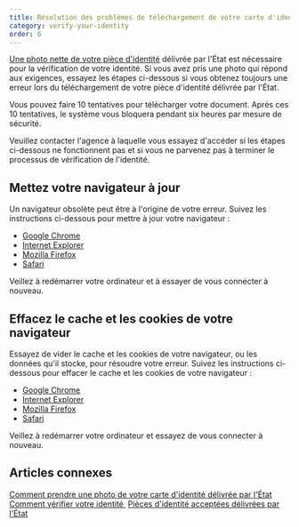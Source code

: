 ```yaml
---
title: Résolution des problèmes de téléchargement de votre carte d'identité nationale
category: verify-your-identity
order: 6
---
```

[Une photo nette de votre pièce d'identité](https://login.gov/fr/help/verify-your-identity/how-to-add-images-of-your-state-issued-id/) délivrée par l'État est nécessaire pour la vérification de votre identité. Si vous avez pris une photo qui répond aux exigences, essayez les étapes ci-dessous si vous obtenez toujours une erreur lors du téléchargement de votre pièce d'identité délivrée par l'État.

Vous pouvez faire 10 tentatives pour télécharger votre document. Après ces 10 tentatives, le système vous bloquera pendant six heures par mesure de sécurité. 

Veuillez contacter l'agence à laquelle vous essayez d'accéder si les étapes ci-dessous ne fonctionnent pas et si vous ne parvenez pas à terminer le processus de vérification de l'identité.

## Mettez votre navigateur à jour 

Un navigateur obsolète peut être à l'origine de votre erreur. Suivez les instructions ci-dessous pour mettre à jour votre navigateur : 

* [Google Chrome](https://support.google.com/chrome/answer/95414?co=GENIE.Platform%3DDesktop&hl=fr-CA)
* [Internet Explorer](https://support.microsoft.com/fr-fr/help/17621/internet-explorer-downloads)
* [Mozilla Firefox](https://support.mozilla.org/fr/kb/mettre-jour-firefox-derniere-version?redirectslug=update-firefox-latest-version)
* [Safari](https://support.apple.com/fr-ca/HT204416)

Veillez à redémarrer votre ordinateur et à essayer de vous connecter à nouveau.

## Effacez le cache et les cookies de votre navigateur 

Essayez de vider le cache et les cookies de votre navigateur, ou les données qu'il stocke, pour résoudre votre erreur. Suivez les instructions ci-dessous pour effacer le cache et les cookies de votre navigateur : 

* [Google Chrome](https://support.google.com/accounts/answer/32050?co=GENIE.Platform%3DDesktop&hl=fr)
* [Internet Explorer](https://support.microsoft.com/fr-fr/topic/comment-faire-pour-supprimer-des-fichiers-cookie-dans-internet-explorer-bca9446f-d873-78de-77ba-d42645fa52fc)
* [Mozilla Firefox](https://support.mozilla.org/fr/kb/comment-vider-le-cache-de-firefox)
* [Safari](https://support.apple.com/fr-ca/HT201265)

Veillez à redémarrer votre ordinateur et essayez de vous connecter à nouveau.

## Articles connexes 

[Comment prendre une photo de votre carte d'identité délivrée par l'État](https://login.gov/fr/help/verify-your-identity/how-to-add-images-of-your-state-issued-id/)
[Comment vérifier votre identité ](https://login.gov/fr/help/verify-your-identity/how-to-verify-your-identity/)
[Pièces d'identité acceptées délivrées par l'État](https://login.gov/fr/help/verify-your-identity/accepted-state-issued-identification/)